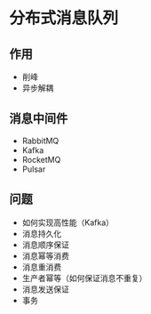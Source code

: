 # 分布式消息队列

## 作用

- 削峰
- 异步解耦

## 消息中间件

- RabbitMQ
- Kafka
- RocketMQ
- Pulsar

## 问题

- 如何实现高性能（Kafka）
- 消息持久化
- 消息顺序保证
- 消息幂等消费
- 消息重消费
- 生产者幂等（如何保证消息不重复）
- 消息发送保证
- 事务